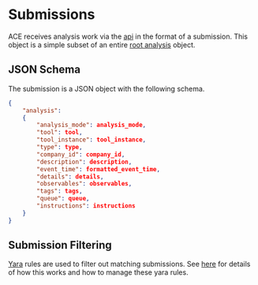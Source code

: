 # Submissions

ACE receives analysis work via the [api](link) in the format of a submission. This object is a simple subset of an entire [root analysis](root_analysis.md) object.

## JSON Schema

The submission is a JSON object with the following schema.

```json
{
    "analysis":
    {
        "analysis_mode": analysis_mode,
        "tool": tool,
        "tool_instance": tool_instance,
        "type": type,
        "company_id": company_id,
        "description": description,
        "event_time": formatted_event_time,
        "details": details,
        "observables": observables,
        "tags": tags,
        "queue": queue,
        "instructions": instructions
    }
}
```

## Submission Filtering

[Yara](yara.md) rules are used to filter out matching submissions. See [here](../admin/submission_filter.md) for details of how this works and how to manage these yara rules.
